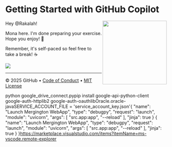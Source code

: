 # Getting Started with GitHub Copilot

<img src="https://octodex.github.com/images/Professortocat_v2.png" align="right" height="200px" />

Hey @Rakalah!

Mona here. I'm done preparing your exercise. Hope you enjoy! 💚

Remember, it's self-paced so feel free to take a break! ☕️

[![](https://img.shields.io/badge/Go%20to%20Exercise-%E2%86%92-1f883d?style=for-the-badge&logo=github&labelColor=197935)](https://github.com/Rakalah/getting-started-with-github-copilot/issues/1)

---

&copy; 2025 GitHub &bull; [Code of Conduct](https://www.contributor-covenant.org/version/2/1/code_of_conduct/code_of_conduct.md) &bull; [MIT License](https://gh.io/mit)

python google_drive_connect.pypip install google-api-python-client google-auth-httplib2 google-auth-oauthlibOracle.oracle-javaSERVICE_ACCOUNT_FILE = 'service_account_key.json'{
          "name": "Launch Mergington WebApp",
                "type": "debugpy",
                      "request": "launch",
                            "module": "uvicorn",
                                  "args": [
                                          "src.app:app",
                                                  "--reload"
                                                        ],
                                                              "jinja": true
                                                                  }                                                                {
                                                                      "name": "Launch Mergington WebApp",
                                                                      "type": "debugpy",
                                                                      "request": "launch",
                                                                      "module": "uvicorn",
                                                                      "args": [
                                                                        "src.app:app",
                                                                        "--reload"
                                                                      ],
                                                                      "jinja": true
                                                                    }
}https://marketplace.visualstudio.com/items?itemName=ms-vscode.remote-explorer
